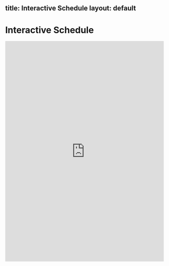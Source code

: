 title: Interactive Schedule
layout: default
---

# Interactive Schedule

<iframe width="100%" height="700" src="https://msit.powerbi.com/view?r=eyJrIjoiOTVlMjMyNTgtM2JmYS00MmVmLTk0MjAtNzE2NTJlYzRiZjQyIiwidCI6IjcyZjk4OGJmLTg2ZjEtNDFhZi05MWFiLTJkN2NkMDExZGI0NyIsImMiOjV9" frameborder="0" allowFullScreen="true"></iframe>
